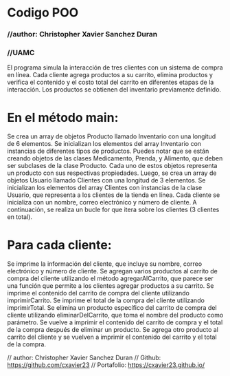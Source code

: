 # Codigo POO
### //author: Christopher Xavier Sanchez Duran
### //UAMC

El programa simula la interacción de tres clientes con un sistema de compra en línea. Cada cliente agrega productos a su carrito, elimina productos y verifica el contenido y el costo total del carrito en diferentes etapas de la interacción. Los productos se obtienen del inventario previamente definido.


# En el método main:

Se crea un array de objetos Producto llamado Inventario con una longitud de 6 elementos.
Se inicializan los elementos del array Inventario con instancias de diferentes tipos de productos. Puedes notar que se están creando objetos de las clases Medicamento, Prenda, y Alimento, que deben ser subclases de la clase Producto. Cada uno de estos objetos representa un producto con sus respectivas propiedades.
Luego, se crea un array de objetos Usuario llamado Clientes con una longitud de 3 elementos.
Se inicializan los elementos del array Clientes con instancias de la clase Usuario, que representa a los clientes de la tienda en línea. Cada cliente se inicializa con un nombre, correo electrónico y número de cliente.
A continuación, se realiza un bucle for que itera sobre los clientes (3 clientes en total).

# Para cada cliente:
Se imprime la información del cliente, que incluye su nombre, correo electrónico y número de cliente.
Se agregan varios productos al carrito de compra del cliente utilizando el método agregarAlCarrito, que parece ser una función que permite a los clientes agregar productos a su carrito.
Se imprime el contenido del carrito de compra del cliente utilizando imprimirCarrito.
Se imprime el total de la compra del cliente utilizando imprimirTotal.
Se elimina un producto específico del carrito de compra del cliente utilizando eliminarDelCarrito, que toma el nombre del producto como parámetro.
Se vuelve a imprimir el contenido del carrito de compra y el total de la compra después de eliminar un producto.
Se agrega otro producto al carrito del cliente y se vuelven a imprimir el contenido del carrito y el total de la compra.

// author: Christopher Xavier Sanchez Duran
// Github: https://github.com/cxavier23
// Portafolio: https://cxavier23.github.io/

